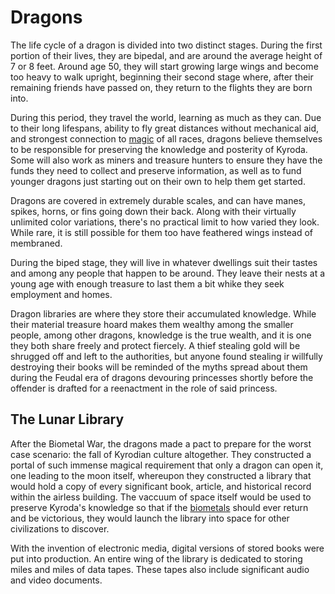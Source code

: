 # Dragons

The life cycle of a dragon is divided into two distinct stages. During the first portion of their lives, they are bipedal, and are around the average height of 7 or 8 feet. Around age 50, they will start growing large wings and become too heavy to walk upright, beginning their second stage where, after their remaining friends have passed on, they return to the flights they are born into.

During this period, they travel the world, learning as much as they can. Due to their long lifespans, ability to fly great distances without mechanical aid, and strongest connection to [magic](magic.md) of all races, dragons believe themselves to be responsible for preserving the knowledge and posterity of Kyroda. Some will also work as miners and treasure hunters to ensure they have the funds they need to collect and preserve information, as well as to fund younger dragons just starting out on their own to help them get started.

Dragons are covered in extremely durable scales, and can have manes, spikes, horns, or fins going down their back. Along with their virtually unlimited color variations, there's no practical limit to how varied they look. While rare, it is still possible for them too have feathered wings instead of membraned.

During the biped stage, they will live in whatever dwellings suit their tastes and among any people that happen to be around. They leave their nests at a young age with enough treasure to last them a bit whike they seek employment and homes.

Dragon libraries are where they store their accumulated knowledge. While their material treasure hoard makes them wealthy among the smaller people, among other dragons, knowledge is the true wealth, and it is one they both share freely and protect fiercely. A thief stealing gold will be shrugged off and left to the authorities, but anyone found stealing ir willfully destroying their books will be reminded of the myths spread about them during the Feudal era of dragons devouring princesses shortly before the offender is drafted for a reenactment in the role of said princess.

## The Lunar Library

After the Biometal War, the dragons made a pact to prepare for the worst case scenario: the fall of Kyrodian culture altogether. They constructed a portal of such immense magical requirement that only a dragon can open it, one leading to the moon itself, whereupon they constructed a library that would hold a copy of every significant book, article, and historical record within the airless building. The vaccuum of space itself would be used to preserve Kyroda's knowledge so that if the [biometals](biometals.md) should ever return and be victorious, they would launch the library into space for other civilizations to discover.

With the invention of electronic media, digital versions of stored books were put into production. An entire wing of the library is dedicated to storing miles and miles of data tapes. These tapes also include significant audio and video documents.
